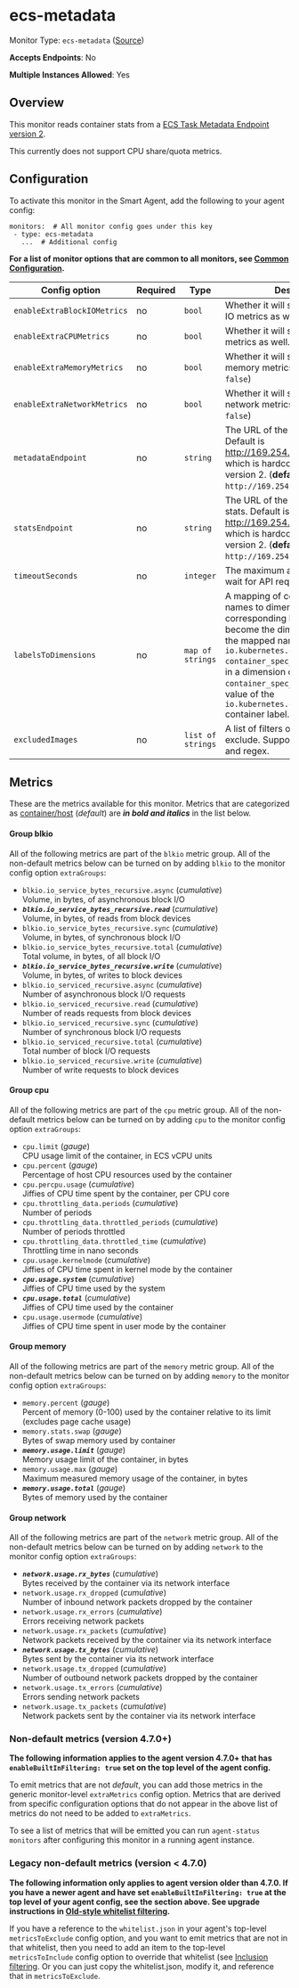 <!--- GENERATED BY gomplate from scripts/docs/templates/monitor-page.md.tmpl --->

# ecs-metadata

Monitor Type: `ecs-metadata` ([Source](https://github.com/signalfx/signalfx-agent/tree/master/pkg/monitors/ecs))

**Accepts Endpoints**: No

**Multiple Instances Allowed**: Yes

## Overview

This monitor reads container stats from a
[ECS Task Metadata Endpoint version 2](https://docs.aws.amazon.com/AmazonECS/latest/developerguide/task-metadata-endpoint-v2.html).

This currently does not support CPU share/quota metrics.


## Configuration

To activate this monitor in the Smart Agent, add the following to your
agent config:

```
monitors:  # All monitor config goes under this key
 - type: ecs-metadata
   ...  # Additional config
```

**For a list of monitor options that are common to all monitors, see [Common
Configuration](../monitor-config.md#common-configuration).**


| Config option | Required | Type | Description |
| --- | --- | --- | --- |
| `enableExtraBlockIOMetrics` | no | `bool` | Whether it will send all extra block IO metrics as well. (**default:** `false`) |
| `enableExtraCPUMetrics` | no | `bool` | Whether it will send all extra CPU metrics as well. (**default:** `false`) |
| `enableExtraMemoryMetrics` | no | `bool` | Whether it will send all extra memory metrics as well. (**default:** `false`) |
| `enableExtraNetworkMetrics` | no | `bool` | Whether it will send all extra network metrics as well. (**default:** `false`) |
| `metadataEndpoint` | no | `string` | The URL of the ECS task metadata. Default is http://169.254.170.2/v2/metadata, which is hardcoded by AWS for version 2. (**default:** `http://169.254.170.2/v2/metadata`) |
| `statsEndpoint` | no | `string` | The URL of the ECS container stats. Default is http://169.254.170.2/v2/stats, which is hardcoded by AWS for version 2. (**default:** `http://169.254.170.2/v2/stats`) |
| `timeoutSeconds` | no | `integer` | The maximum amount of time to wait for API requests (**default:** `5`) |
| `labelsToDimensions` | no | `map of strings` | A mapping of container label names to dimension names. The corresponding label values will become the dimension value for the mapped name.  E.g. `io.kubernetes.container.name: container_spec_name` would result in a dimension called `container_spec_name` that has the value of the `io.kubernetes.container.name` container label. |
| `excludedImages` | no | `list of strings` | A list of filters of images to exclude.  Supports literals, globs, and regex. |


## Metrics

These are the metrics available for this monitor.
Metrics that are categorized as
[container/host](https://docs.signalfx.com/en/latest/admin-guide/usage.html#about-custom-bundled-and-high-resolution-metrics)
(*default*) are ***in bold and italics*** in the list below.


#### Group blkio
All of the following metrics are part of the `blkio` metric group. All of
the non-default metrics below can be turned on by adding `blkio` to the
monitor config option `extraGroups`:
 - `blkio.io_service_bytes_recursive.async` (*cumulative*)<br>    Volume, in bytes, of asynchronous block I/O
 - ***`blkio.io_service_bytes_recursive.read`*** (*cumulative*)<br>    Volume, in bytes, of reads from block devices
 - `blkio.io_service_bytes_recursive.sync` (*cumulative*)<br>    Volume, in bytes, of synchronous block I/O
 - `blkio.io_service_bytes_recursive.total` (*cumulative*)<br>    Total volume, in bytes, of all block I/O
 - ***`blkio.io_service_bytes_recursive.write`*** (*cumulative*)<br>    Volume, in bytes, of writes to block devices
 - `blkio.io_serviced_recursive.async` (*cumulative*)<br>    Number of asynchronous block I/O requests
 - `blkio.io_serviced_recursive.read` (*cumulative*)<br>    Number of reads requests from block devices
 - `blkio.io_serviced_recursive.sync` (*cumulative*)<br>    Number of synchronous block I/O requests
 - `blkio.io_serviced_recursive.total` (*cumulative*)<br>    Total number of block I/O requests
 - `blkio.io_serviced_recursive.write` (*cumulative*)<br>    Number of write requests to block devices

#### Group cpu
All of the following metrics are part of the `cpu` metric group. All of
the non-default metrics below can be turned on by adding `cpu` to the
monitor config option `extraGroups`:
 - `cpu.limit` (*gauge*)<br>    CPU usage limit of the container, in ECS vCPU units
 - `cpu.percent` (*gauge*)<br>    Percentage of host CPU resources used by the container
 - `cpu.percpu.usage` (*cumulative*)<br>    Jiffies of CPU time spent by the container, per CPU core
 - `cpu.throttling_data.periods` (*cumulative*)<br>    Number of periods
 - `cpu.throttling_data.throttled_periods` (*cumulative*)<br>    Number of periods throttled
 - `cpu.throttling_data.throttled_time` (*cumulative*)<br>    Throttling time in nano seconds
 - `cpu.usage.kernelmode` (*cumulative*)<br>    Jiffies of CPU time spent in kernel mode by the container
 - ***`cpu.usage.system`*** (*cumulative*)<br>    Jiffies of CPU time used by the system
 - ***`cpu.usage.total`*** (*cumulative*)<br>    Jiffies of CPU time used by the container
 - `cpu.usage.usermode` (*cumulative*)<br>    Jiffies of CPU time spent in user mode by the container

#### Group memory
All of the following metrics are part of the `memory` metric group. All of
the non-default metrics below can be turned on by adding `memory` to the
monitor config option `extraGroups`:
 - `memory.percent` (*gauge*)<br>    Percent of memory (0-100) used by the container relative to its limit (excludes page cache usage)
 - `memory.stats.swap` (*gauge*)<br>    Bytes of swap memory used by container
 - ***`memory.usage.limit`*** (*gauge*)<br>    Memory usage limit of the container, in bytes
 - `memory.usage.max` (*gauge*)<br>    Maximum measured memory usage of the container, in bytes
 - ***`memory.usage.total`*** (*gauge*)<br>    Bytes of memory used by the container

#### Group network
All of the following metrics are part of the `network` metric group. All of
the non-default metrics below can be turned on by adding `network` to the
monitor config option `extraGroups`:
 - ***`network.usage.rx_bytes`*** (*cumulative*)<br>    Bytes received by the container via its network interface
 - `network.usage.rx_dropped` (*cumulative*)<br>    Number of inbound network packets dropped by the container
 - `network.usage.rx_errors` (*cumulative*)<br>    Errors receiving network packets
 - `network.usage.rx_packets` (*cumulative*)<br>    Network packets received by the container via its network interface
 - ***`network.usage.tx_bytes`*** (*cumulative*)<br>    Bytes sent by the container via its network interface
 - `network.usage.tx_dropped` (*cumulative*)<br>    Number of outbound network packets dropped by the container
 - `network.usage.tx_errors` (*cumulative*)<br>    Errors sending network packets
 - `network.usage.tx_packets` (*cumulative*)<br>    Network packets sent by the container via its network interface

### Non-default metrics (version 4.7.0+)

**The following information applies to the agent version 4.7.0+ that has
`enableBuiltInFiltering: true` set on the top level of the agent config.**

To emit metrics that are not _default_, you can add those metrics in the
generic monitor-level `extraMetrics` config option.  Metrics that are derived
from specific configuration options that do not appear in the above list of
metrics do not need to be added to `extraMetrics`.

To see a list of metrics that will be emitted you can run `agent-status
monitors` after configuring this monitor in a running agent instance.

### Legacy non-default metrics (version < 4.7.0)

**The following information only applies to agent version older than 4.7.0. If
you have a newer agent and have set `enableBuiltInFiltering: true` at the top
level of your agent config, see the section above. See upgrade instructions in
[Old-style whitelist filtering](../legacy-filtering.md#old-style-whitelist-filtering).**

If you have a reference to the `whitelist.json` in your agent's top-level
`metricsToExclude` config option, and you want to emit metrics that are not in
that whitelist, then you need to add an item to the top-level
`metricsToInclude` config option to override that whitelist (see [Inclusion
filtering](../legacy-filtering.md#inclusion-filtering).  Or you can just
copy the whitelist.json, modify it, and reference that in `metricsToExclude`.



